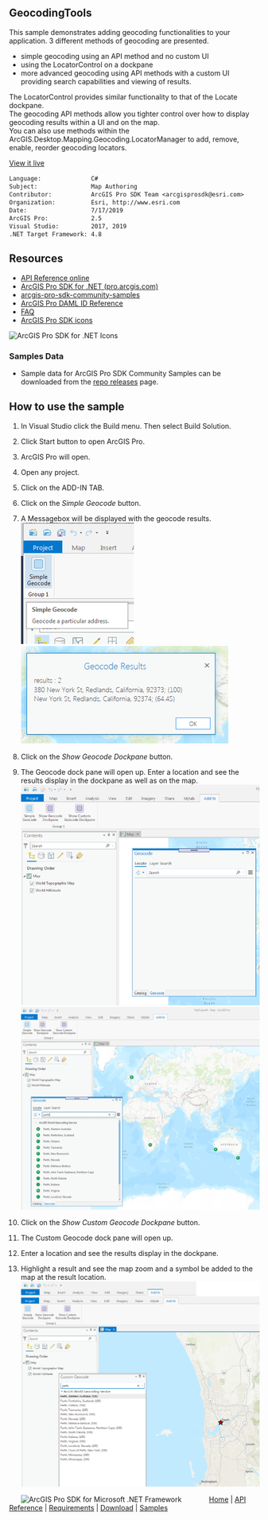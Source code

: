 ## GeocodingTools

<!-- TODO: Write a brief abstract explaining this sample -->
This sample demonstrates adding geocoding functionalities to your application.  3 different methods of geocoding are presented.  
- simple geocoding using an API method and no custom UI  
- using the LocatorControl on a dockpane  
- more advanced geocoding using API methods with a custom UI providing search capabilities and viewing of results.   

  
The LocatorControl provides similar functionality to that of the Locate dockpane.   
The geocoding API methods allow you tighter control over how to display geocoding results within a UI and on the map.   
You can also use methods within the ArcGIS.Desktop.Mapping.Geocoding.LocatorManager to add, remove, enable, reorder geocoding locators.   
  


<a href="http://pro.arcgis.com/en/pro-app/sdk/" target="_blank">View it live</a>

<!-- TODO: Fill this section below with metadata about this sample-->
```
Language:              C#
Subject:               Map Authoring
Contributor:           ArcGIS Pro SDK Team <arcgisprosdk@esri.com>
Organization:          Esri, http://www.esri.com
Date:                  7/17/2019
ArcGIS Pro:            2.5
Visual Studio:         2017, 2019
.NET Target Framework: 4.8
```

## Resources

* [API Reference online](https://pro.arcgis.com/en/pro-app/sdk/api-reference)
* <a href="https://pro.arcgis.com/en/pro-app/sdk/" target="_blank">ArcGIS Pro SDK for .NET (pro.arcgis.com)</a>
* [arcgis-pro-sdk-community-samples](https://github.com/Esri/arcgis-pro-sdk-community-samples)
* [ArcGIS Pro DAML ID Reference](https://github.com/Esri/arcgis-pro-sdk/wiki/ArcGIS-Pro-DAML-ID-Reference)
* [FAQ](https://github.com/Esri/arcgis-pro-sdk/wiki/FAQ)
* [ArcGIS Pro SDK icons](https://github.com/Esri/arcgis-pro-sdk/releases/tag/2.4.0.19948)

![ArcGIS Pro SDK for .NET Icons](https://Esri.github.io/arcgis-pro-sdk/images/Home/Image-of-icons.png  "ArcGIS Pro SDK Icons")

### Samples Data

* Sample data for ArcGIS Pro SDK Community Samples can be downloaded from the [repo releases](https://github.com/Esri/arcgis-pro-sdk-community-samples/releases) page.  

## How to use the sample
<!-- TODO: Explain how this sample can be used. To use images in this section, create the image file in your sample project's screenshots folder. Use relative url to link to this image using this syntax: ![My sample Image](FacePage/SampleImage.png) -->
1. In Visual Studio click the Build menu. Then select Build Solution.  
1. Click Start button to open ArcGIS Pro.  
1. ArcGIS Pro will open.  
1. Open any project.  
1. Click on the ADD-IN TAB.  
1. Click on the *Simple Geocode* button.   
1. A Messagebox will be displayed with the geocode results.   
![UI](screenshots/SimpleGeocode.png)    
![UI](screenshots/SimpleGeocodeResults.png)    
  
1. Click on the *Show Geocode Dockpane* button.   
1. The Geocode dock pane will open up.  Enter a location and see the results display in the dockpane as well as on the map.  
![UI](screenshots/LocatorControl.png)    
![UI](screenshots/LocatorControlResults.png)    
  
1. Click on the *Show Custom Geocode Dockpane* button.   
1. The Custom Geocode dock pane will open up.    
1. Enter a location and see the results display in the dockpane.  
1. Highlight a result and see the map zoom and a symbol be added to the map at the result location.   
![UI](screenshots/Geocode_CustomUI.png)    
  


<!-- End -->

&nbsp;&nbsp;&nbsp;&nbsp;&nbsp;&nbsp;<img src="https://esri.github.io/arcgis-pro-sdk/images/ArcGISPro.png"  alt="ArcGIS Pro SDK for Microsoft .NET Framework" height = "20" width = "20" align="top"  >
&nbsp;&nbsp;&nbsp;&nbsp;&nbsp;&nbsp;&nbsp;&nbsp;&nbsp;&nbsp;&nbsp;&nbsp;
[Home](https://github.com/Esri/arcgis-pro-sdk/wiki) | <a href="https://pro.arcgis.com/en/pro-app/sdk/api-reference" target="_blank">API Reference</a> | [Requirements](https://github.com/Esri/arcgis-pro-sdk/wiki#requirements) | [Download](https://github.com/Esri/arcgis-pro-sdk/wiki#installing-arcgis-pro-sdk-for-net) | <a href="https://github.com/esri/arcgis-pro-sdk-community-samples" target="_blank">Samples</a>
